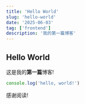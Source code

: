 ```yaml
---
title: 'Hello World'
slug: 'hello-world'
date: '2025-06-03'
tag: ['frontend']
description: '我的第一篇博客'
---
```


## Hello World

这是我的**第一篇**博客!

```js
console.log('hello, world!')
```

感谢阅读!